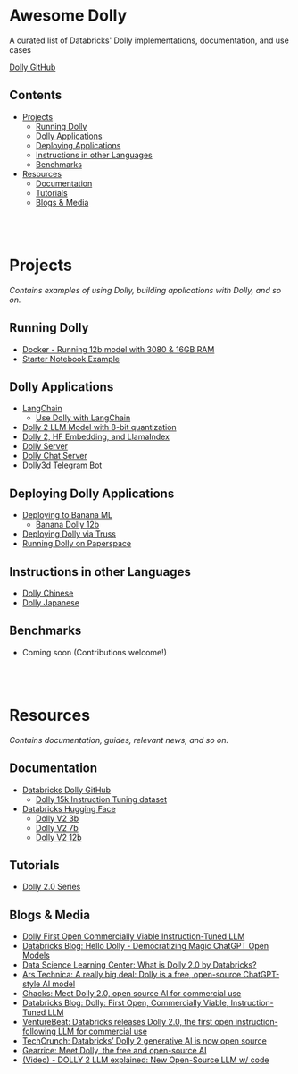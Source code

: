 # Awesome Dolly

A curated list of Databricks' Dolly implementations, documentation, and use cases

[Dolly GitHub](https://github.com/databrickslabs/dolly)

## Contents

- [Projects](#projects)
  - [Running Dolly](#running-dolly)
  - [Dolly Applications](#dolly-applications)
  - [Deploying Applications](#deploying-dolly-applications)
  - [Instructions in other Languages](#instructions-in-other-languages)
  - [Benchmarks](#benchmarks)
- [Resources](#resources)
  - [Documentation](#documentation)
  - [Tutorials](#tutorials)
  - [Blogs & Media](#blogs--media)


<br />
<br />

# Projects

_Contains examples of using Dolly, building applications with Dolly, and so on._

## Running Dolly

- [Docker - Running 12b model with 3080 & 16GB RAM](https://github.com/lunabrain-ai/dolly-v2-12b-8bit-example)
- [Starter Notebook Example](https://github.com/NageshMashette/Dolly-2.0-LLM)

## Dolly Applications

- [LangChain](https://python.langchain.com/en/latest/index.html)
  - [Use Dolly with LangChain](https://github.com/hwchase17/langchain/issues/2928)
- [Dolly 2 LLM Model with 8-bit quantization](https://github.com/lunabrain-ai/dolly-v2-12b-8bit-example)
- [Dolly 2, HF Embedding, and LlamaIndex](https://github.com/autratec/dolly2.0_3b_HFembedding_Llamaindex)
- [Dolly Server](https://github.com/garland3/dollyserver)
- [Dolly Chat Server](https://github.com/riversun/chatux-server-dolly)
- [Dolly3d Telegram Bot](https://github.com/sanychta/dolly3d_bot)
  
## Deploying Dolly Applications

- [Deploying to Banana ML](https://www.banana.dev/)
  - [Banana Dolly 12b](https://github.com/bbreton3/banana-dolly-v2-12B)
- [Deploying Dolly via Truss](https://github.com/basetenlabs/dolly-v2-truss)
- [Running Dolly on Paperspace](https://til.simonwillison.net/llms/dolly-2)

## Instructions in other Languages

- [Dolly Chinese](https://github.com/zinccat/dolly_chinese)
- [Dolly Japanese](https://github.com/kunishou/databricks-dolly-15k-ja)

## Benchmarks

- Coming soon (Contributions welcome!)

<br />
<br />

# Resources

_Contains documentation, guides, relevant news, and so on._

## Documentation

- [Databricks Dolly GitHub](https://github.com/databrickslabs/dolly)
  - [Dolly 15k Instruction Tuning dataset](https://github.com/databrickslabs/dolly/tree/master/data)
- [Databricks Hugging Face](https://huggingface.co/databricks)
  - [Dolly V2 3b](https://huggingface.co/databricks/dolly-v2-3b)
  - [Dolly V2 7b](https://huggingface.co/databricks/dolly-v2-7b)
  - [Dolly V2 12b](https://huggingface.co/databricks/dolly-v2-12b)


## Tutorials

- [Dolly 2.0 Series](https://github.com/kw2828/Dolly-2.0-Series)


## Blogs & Media

- [Dolly First Open Commercially Viable Instruction-Tuned LLM](https://www.databricks.com/blog/2023/04/12/dolly-first-open-commercially-viable-instruction-tuned-llm)
- [Databricks Blog: Hello Dolly - Democratizing Magic ChatGPT Open Models](https://www.databricks.com/blog/2023/03/24/hello-dolly-democratizing-magic-chatgpt-open-models.html)
- [Data Science Learning Center: What is Dolly 2.0 by Databricks?](https://datasciencelearningcenter.substack.com/p/what-is-dolly-20-by-databricks)
- [Ars Technica: A really big deal: Dolly is a free, open-source ChatGPT-style AI model](https://arstechnica.com/information-technology/2023/04/a-really-big-deal-dolly-is-a-free-open-source-chatgpt-style-ai-model/)
- [Ghacks: Meet Dolly 2.0, open source AI for commercial use](https://www.ghacks.net/2023/04/17/meet-dolly-2-0-open-source-ai-for-commercial-use/)
- [Databricks Blog: Dolly: First Open, Commercially Viable, Instruction-Tuned LLM](https://www.databricks.com/blog/2023/04/12/dolly-first-open-commercially-viable-instruction-tuned-llm)
- [VentureBeat: Databricks releases Dolly 2.0, the first open instruction-following LLM for commercial use](https://venturebeat.com/ai/databricks-releases-dolly-2-0-the-first-open-instruction-following-llm-for-commercial-use/)
- [TechCrunch: Databricks’ Dolly 2 generative AI is now open source](https://techcrunch.com/2023/04/12/databricks-dolly-2-generative-ai-open-source/)
- [Gearrice: Meet Dolly, the free and open-source AI](https://www.gearrice.com/update/meet-dolly-the-free-and-open-source-ai/)
- [(Video) - DOLLY 2 LLM explained: New Open-Source LLM w/ code](https://www.youtube.com/watch?v=kZazs6V3314&ab_channel=code_your_own_AI)

